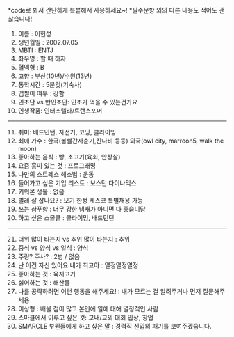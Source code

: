 *code로 봐서 간단하게 복붙해서 사용하세요~!
*필수문항 외의 다른 내용도 적어도 괜찮습니다!

1. 이름 : 이헌성
2. 생년월일 : 2002.07.05
3. MBTI : ENTJ
4. 좌우명 : 할 때 하자 
5. 혈액형 : B
6. 고향 : 부산(10년)/수원(13년)
7. 통학시간 : 5분컷(기숙사)
8. 맵찔이 여부 : 강함
9. 민초단 vs 반민초단: 민초가 먹을 수 있는건가요
10. 인생작품: 인터스텔라/트랜스포머 
---
11. 취미: 배드민턴, 자전거, 코딩, 클라이밍
12. 최애 가수 : 한국(볼빨간사춘기,잔나비 등등) 외국(owl city, marroon5, walk the moon)
13. 좋아하는 음식 : 빵, 소고기(육회, 안창살)
14. 요즘 흥미 있는 것 : 프로그래밍
15. 나만의 스트레스 해소법 : 운동
16. 들어가고 싶은 기업 리스트 : 보스턴 다이나믹스
17. 키워본 생물 : 없음
18. 벌레 잘 잡나요? : 모기 한정 세스코 특별채용 가능 
19. 쓰는 샴푸향 : 너무 강한 냄새가 아니면 다 좋습니당
20. 하고 싶은 스몰클 : 클라이밍, 배드민턴
***
21. 더위 많이 타는지 vs 추위 많이 타는지 : 추위
22. 중식 vs 양식 vs 일식 : 양식
23. 주량? 주사? : 2병 / 없음
24. 난 이건 자신 있어요 내가 최고야 : 열정열정열정
25. 좋아하는 것 : 육지고기
26. 싫어하는 것 : 해산물
27. 나를 공략하려면 이런 행동을 해주세요! : 내가 모르는 걸 알려주거나 먼저 질문해주세용
28. 이상형 : 배울 점이 많고 본인에 일에 대해 열정적인 사람 
29. 스마클에서 이루고 싶은 것: 교내/교외 대회 입상, 창업
30. SMARCLE 부원들에게 하고 싶은 말 : 경력직 신입의 패기를 보여주겠습니다.
